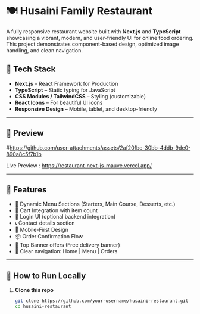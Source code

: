 # 🍽️ Husaini Family Restaurant

A fully responsive restaurant website built with **Next.js** and **TypeScript** showcasing a vibrant, modern, and user-friendly UI for online food ordering. This project demonstrates component-based design, optimized image handling, and clean navigation.

## 🚀 Tech Stack

- **Next.js** – React Framework for Production
- **TypeScript** – Static typing for JavaScript
- **CSS Modules / TailwindCSS** – Styling (customizable)
- **React Icons** – For beautiful UI icons
- **Responsive Design** – Mobile, tablet, and desktop-friendly

---

## 📸 Preview
#https://github.com/user-attachments/assets/2af20fbc-30bb-4ddb-9de0-890a8c5f7b1b


Live Preview : https://restaurant-next-js-mauve.vercel.app/

---

## 📂 Features

- 🍛 Dynamic Menu Sections (Starters, Main Course, Desserts, etc.)
- 🛒 Cart Integration with item count
- 🔐 Login UI (optional backend integration)
- 📞 Contact details section
- 📱 Mobile-First Design
- 📦 Order Confirmation Flow
- 📣 Top Banner offers (Free delivery banner)
- 🎯 Clear navigation: Home | Menu | Orders

---

## 🔧 How to Run Locally

1. **Clone this repo**
   ```bash
   git clone https://github.com/your-username/husaini-restaurant.git
   cd husaini-restaurant
